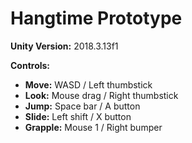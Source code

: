 # Hangtime Prototype

**Unity Version:** 2018.3.13f1

**Controls:**
- **Move:** WASD / Left thumbstick
- **Look:** Mouse drag / Right thumbstick
- **Jump:** Space bar / A button
- **Slide:** Left shift / X button
- **Grapple:** Mouse 1 / Right bumper
